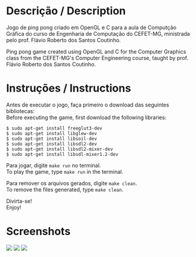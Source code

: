 # Descrição / Description
Jogo de ping pong criado em OpenGL e C para a aula de Computção Gráfica do curso de Engenharia de Computação do CEFET-MG, ministrada pelo prof. Flávio Roberto dos Santos Coutinho.

Ping pong game created using OpenGL and C for the Computer Graphics class from the CEFET-MG's Computer Engineering course, taught by prof. Flávio Roberto dos Santos Coutinho.

# Instruções / Instructions
Antes de executar o jogo, faça primeiro o download das seguintes bibliotecas:<br>
Before executing the game, first download the following libraries:
```
$ sudo apt-get install freeglut3-dev
$ sudo apt-get install libglew-dev
$ sudo apt-get install libsoil-dev
$ sudo apt-get install libsdl2-dev
$ sudo apt-get install libsdl2-mixer-dev
$ sudo apt-get install libsdl-mixer1.2-dev
```
Para jogar, digite `make run` no terminal.<br>
To play the game, type `make run` in the terminal.

Para remover os arquivos gerados, digite `make clean`.<br>
To remove the files generated, type `make clean`.

Divirta-se!<br>
Enjoy!

# Screenshots
![](https://github.com/ahset/cg-tp1/blob/master/Screenshot%20from%202019-09-22%2015-58-35.png?raw=true)
![](https://github.com/ahset/cg-tp1/blob/master/Screenshot%20from%202019-09-22%2015-59-24.png?raw=true)
![](https://github.com/ahset/cg-tp1/blob/master/Screenshot%20from%202019-09-22%2016-02-35.png?raw=true)
